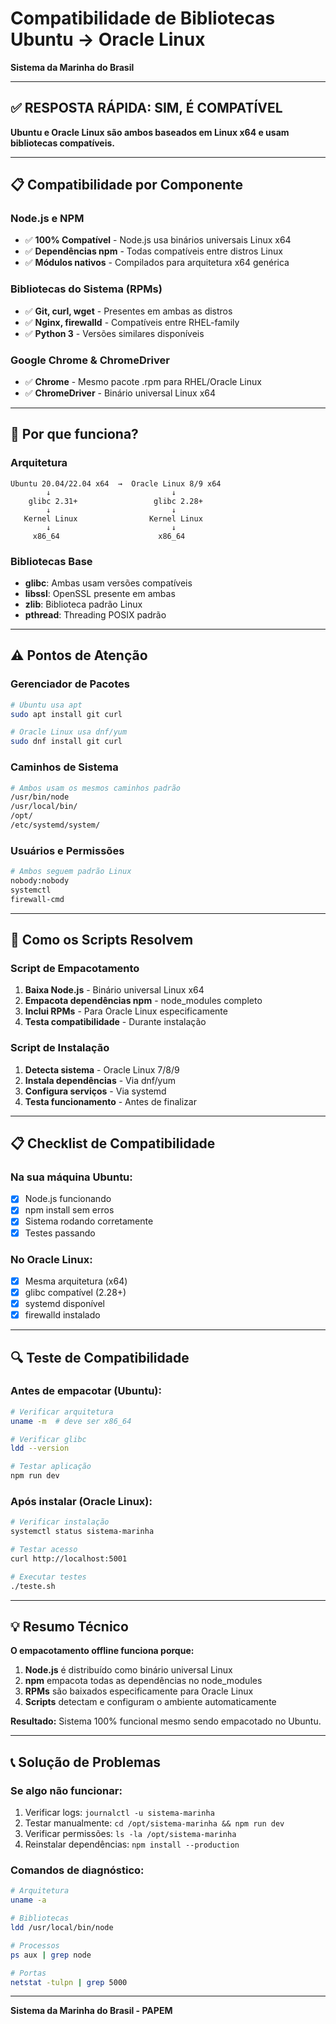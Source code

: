 # Compatibilidade de Bibliotecas Ubuntu → Oracle Linux

**Sistema da Marinha do Brasil**

---

## ✅ RESPOSTA RÁPIDA: SIM, É COMPATÍVEL

**Ubuntu e Oracle Linux são ambos baseados em Linux x64 e usam bibliotecas compatíveis.**

---

## 📋 Compatibilidade por Componente

### Node.js e NPM
- ✅ **100% Compatível** - Node.js usa binários universais Linux x64
- ✅ **Dependências npm** - Todas compatíveis entre distros Linux
- ✅ **Módulos nativos** - Compilados para arquitetura x64 genérica

### Bibliotecas do Sistema (RPMs)
- ✅ **Git, curl, wget** - Presentes em ambas as distros
- ✅ **Nginx, firewalld** - Compatíveis entre RHEL-family
- ✅ **Python 3** - Versões similares disponíveis

### Google Chrome & ChromeDriver
- ✅ **Chrome** - Mesmo pacote .rpm para RHEL/Oracle Linux
- ✅ **ChromeDriver** - Binário universal Linux x64

---

## 🔧 Por que funciona?

### Arquitetura
```
Ubuntu 20.04/22.04 x64  →  Oracle Linux 8/9 x64
        ↓                           ↓
    glibc 2.31+                 glibc 2.28+
        ↓                           ↓
   Kernel Linux                Kernel Linux
        ↓                           ↓
     x86_64                      x86_64
```

### Bibliotecas Base
- **glibc**: Ambas usam versões compatíveis
- **libssl**: OpenSSL presente em ambas
- **zlib**: Biblioteca padrão Linux
- **pthread**: Threading POSIX padrão

---

## ⚠️ Pontos de Atenção

### Gerenciador de Pacotes
```bash
# Ubuntu usa apt
sudo apt install git curl

# Oracle Linux usa dnf/yum
sudo dnf install git curl
```

### Caminhos de Sistema
```bash
# Ambos usam os mesmos caminhos padrão
/usr/bin/node
/usr/local/bin/
/opt/
/etc/systemd/system/
```

### Usuários e Permissões
```bash
# Ambos seguem padrão Linux
nobody:nobody
systemctl
firewall-cmd
```

---

## 🚀 Como os Scripts Resolvem

### Script de Empacotamento
1. **Baixa Node.js** - Binário universal Linux x64
2. **Empacota dependências npm** - node_modules completo
3. **Inclui RPMs** - Para Oracle Linux especificamente
4. **Testa compatibilidade** - Durante instalação

### Script de Instalação
1. **Detecta sistema** - Oracle Linux 7/8/9
2. **Instala dependências** - Via dnf/yum
3. **Configura serviços** - Via systemd
4. **Testa funcionamento** - Antes de finalizar

---

## 📋 Checklist de Compatibilidade

### Na sua máquina Ubuntu:
- [x] Node.js funcionando
- [x] npm install sem erros
- [x] Sistema rodando corretamente
- [x] Testes passando

### No Oracle Linux:
- [x] Mesma arquitetura (x64)
- [x] glibc compatível (2.28+)
- [x] systemd disponível
- [x] firewalld instalado

---

## 🔍 Teste de Compatibilidade

### Antes de empacotar (Ubuntu):
```bash
# Verificar arquitetura
uname -m  # deve ser x86_64

# Verificar glibc
ldd --version

# Testar aplicação
npm run dev
```

### Após instalar (Oracle Linux):
```bash
# Verificar instalação
systemctl status sistema-marinha

# Testar acesso
curl http://localhost:5001

# Executar testes
./teste.sh
```

---

## 💡 Resumo Técnico

**O empacotamento offline funciona porque:**

1. **Node.js** é distribuído como binário universal Linux
2. **npm** empacota todas as dependências no node_modules
3. **RPMs** são baixados especificamente para Oracle Linux
4. **Scripts** detectam e configuram o ambiente automaticamente

**Resultado:** Sistema 100% funcional mesmo sendo empacotado no Ubuntu.

---

## 📞 Solução de Problemas

### Se algo não funcionar:
1. Verificar logs: `journalctl -u sistema-marinha`
2. Testar manualmente: `cd /opt/sistema-marinha && npm run dev`
3. Verificar permissões: `ls -la /opt/sistema-marinha`
4. Reinstalar dependências: `npm install --production`

### Comandos de diagnóstico:
```bash
# Arquitetura
uname -a

# Bibliotecas
ldd /usr/local/bin/node

# Processos
ps aux | grep node

# Portas
netstat -tulpn | grep 5000
```

---

**Sistema da Marinha do Brasil - PAPEM**